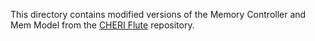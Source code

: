 This directory contains modified versions of the Memory Controller and Mem
Model from the [CHERI Flute](https://github.com/CTSRD-CHERI/Flute) repository.
